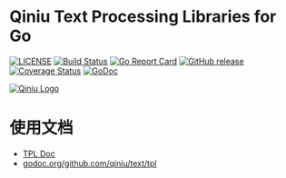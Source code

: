 Qiniu Text Processing Libraries for Go
===============

[![LICENSE](https://img.shields.io/github/license/qiniu/text.svg)](https://github.com/qiniu/text/blob/master/LICENSE)
[![Build Status](https://github.com/qiniu/text/actions/workflows/go.yml/badge.svg)](https://github.com/qiniu/text/actions/workflows/go.yml)
[![Go Report Card](https://goreportcard.com/badge/github.com/qiniu/text)](https://goreportcard.com/report/github.com/qiniu/text)
[![GitHub release](https://img.shields.io/github/v/tag/qiniu/text.svg?label=release)](https://github.com/qiniu/text/releases)
[![Coverage Status](https://codecov.io/gh/qiniu/text/branch/master/graph/badge.svg)](https://codecov.io/gh/qiniu/text)
[![GoDoc](https://pkg.go.dev/badge/github.com/qiniu/text.svg)](https://pkg.go.dev/github.com/qiniu/text)

[![Qiniu Logo](http://open.qiniudn.com/logo.png)](http://www.qiniu.com/)

# 使用文档

* [TPL Doc](https://github.com/qiniu/text/tree/master/tpl)
* [godoc.org/github.com/qiniu/text/tpl](http://godoc.org/github.com/qiniu/text/tpl)
